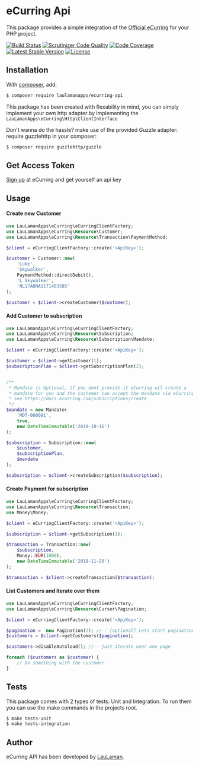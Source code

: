 eCurring Api
===============
This package provides a simple integration of the [Official eCurring][ecurring-api-documentation] for your PHP project.

[![Build Status](https://scrutinizer-ci.com/g/LauLamanApps/ecurring-api/badges/build.png?b=master)](https://scrutinizer-ci.com/g/LauLamanApps/ecurring-api/build-status/master)
[![Scrutinizer Code Quality](https://scrutinizer-ci.com/g/LauLamanApps/ecurring-api/badges/quality-score.png?b=master)](https://scrutinizer-ci.com/g/LauLamanApps/ecurring-api/?branch=master)
[![Code Coverage](https://scrutinizer-ci.com/g/LauLamanApps/ecurring-api/badges/coverage.png?b=master)](https://scrutinizer-ci.com/g/LauLamanApps/ecurring-api/?branch=master)
[![Latest Stable Version](https://poser.pugx.org/laulamanapps/ecurring-api/v/stable)](https://packagist.org/packages/laulamanapps/ecurring-api)
[![License](https://poser.pugx.org/laulamanapps/ecurring-api/license)](https://packagist.org/packages/laulamanapps/ecurring-api)

Installation
------------
With [composer](http://packagist.org), add:

```bash
$ composer require laulamanapps/ecurring-api
```
This package has been created with flexability in mind, you can simply implement your own http adapter by implementing the `LauLamanApps\eCurring\Http\ClientInterface`

Don't wanna do the hassle? make use of the provided Guzzle adapter: require guzzlehttp in your composer:

```bash
$ composer require guzzlehttp/guzzle
```

Get Access Token
-----
[Sign up](https://app.ecurring.com/merchants/signup) at eCurring and get yourself an api key

Usage
-----

#### Create new Customer
```php
use LauLamanApps\eCurring\eCurringClientFactory;
use LauLamanApps\eCurring\Resource\Customer;
use LauLamanApps\eCurring\Resource\Transaction\PaymentMethod;

$client = eCurringClientFactory::create('<ApiKey>');

$customer = Customer::new(
    'Luke',
    'Skywalker',
    PaymentMethod::directDebit(),
    'L Skywalker',
    'NL17ABNA1171403585'
);

$customer = $client->createCustomer($customer);
```

#### Add Customer to subscription
```php
use LauLamanApps\eCurring\eCurringClientFactory;
use LauLamanApps\eCurring\Resource\Subscription;
use LauLamanApps\eCurring\Resource\Subscription\Mandate;

$client = eCurringClientFactory::create('<ApiKey>');

$customer = $client->getCustomer(1);
$subscriptionPlan = $client->getSubscriptionPlan(2);


/**
 * Mandate is Optional, if you dont provide it eCurring wil create a
 * mandate for you and the customer can accept the mandate via eCurring
 * see https://docs.ecurring.com/subscriptions/create
 */
$mandate = new Mandate(
    'MDT-000001',
    true,
    new DateTimeImmutable('2018-10-16')
);

$subscription = Subscription::new(
    $customer,
    $subscriptionPlan,
    $mandate
);

$subscription = $client->createSubscription($subscription);
```

#### Create Payment for subscription
```php
use LauLamanApps\eCurring\eCurringClientFactory;
use LauLamanApps\eCurring\Resource\Transaction;
use Money\Money;

$client = eCurringClientFactory::create('<ApiKey>');

$subscription = $client->getSubscription(1);

$transaction = Transaction::new(
    $subscription,
    Money::EUR(1000),
    new DateTimeImmutable('2018-11-20')
);

$transaction = $client->createTransaction($transaction);
```

#### List Customers and iterate over them
```php
use LauLamanApps\eCurring\eCurringClientFactory;
use LauLamanApps\eCurring\Resource\Curser\Pagination;

$client = eCurringClientFactory::create('<ApiKey>');

$pagination =  new Pagination(2); //-- [optional] Lets start pagination on page 2
$customers = $client->getCustomers($pagination);

$customers->disableAutoload(); //-- just iterate over one page

foreach ($customers as $customer) {
    // Do something with the customer
}

```

Tests
-----

This package comes with 2 types of tests: Unit and Integration.
To run them you can use the make commands in the projects root.

```bash
$ make tests-unit
$ make tests-integration
```

Author
-------

eCurring API has been developed by [LauLaman].

[ecurring-api-documentation]: https://developers.nest.com/documentation
[LauLaman]: https://github.com/LauLaman
